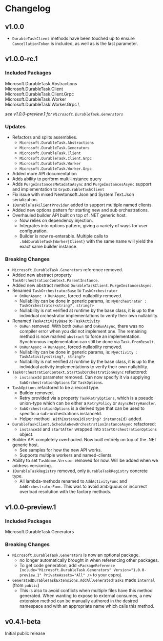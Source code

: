 ﻿# Changelog

## v1.0.0

- `DurableTaskClient` methods have been touched up to ensure `CancellationToken` is included, as well as is the last parameter.

## v1.0.0-rc.1

### Included Packages

Microsoft.DurableTask.Abstractions \
Microsoft.DurableTask.Client \
Microsoft.DurableTask.Client.Grpc \
Microsoft.DurableTask.Worker \
Microsoft.DurableTask.Worker.Grpc \

_see v1.0.0-preview.1 for `Microsoft.DurableTask.Generators`_

### Updates

- Refactors and splits assemblies.
  - `Microsoft.DurableTask.Abstractions`
  - `Microsoft.DurableTask.Generators`
  - `Microsoft.DurableTask.Client`
  - `Microsoft.DurableTask.Client.Grpc`
  - `Microsoft.DurableTask.Worker`
  - `Microsoft.DurableTask.Worker.Grpc`
- Added more API documentation
- Adds ability to perform multi-instance query
- Adds `PurgeInstancesMetadataAsync` and `PurgeInstancesAsync` support and implementation to `GrpcDurableTaskClient`
- Fix issue with mixed Newtonsoft.Json and System.Text.Json serialization.
- `IDurableTaskClientProvider` added to support multiple named clients.
- Added new options pattern for starting new and sub orchestrations.
- Overhauled builder API built on top of .NET generic host.
  - Now relies on dependency injection.
  - Integrates into options pattern, giving a variety of ways for user configuration.
  - Builder is now re-enterable. Multiple calls to `.AddDurableTask{Worker|Client}` with the same name will yield the exact same builder instance.

### Breaking Changes

- `Microsoft.DurableTask.Generators` reference removed.
- Added new abstract property `TaskOrchestrationContext.ParentInstance`.
- Added new abstract method `DurableTaskClient.PurgeInstancesAsync`.
- Renamed `TaskOrchestratorBase` to `TaskOrchestrator`
  - `OnRunAsync` -> `RunAsync`, forced-nullability removed.
  - Nullability can be done in generic params, ie: `MyOrchestrator : TaskOrchestrator<string?, string?>`
  - Nullability is not verified at runtime by the base class, it is up to the individual orchestrator implementations to verify their own nullability.
- Renamed `TaskActivityBase` to `TaskActivity`
  - `OnRun` removed. With both `OnRun` and `OnRunAsync`, there was no compiler error when you did not implement one. The remaining method is now marked `abstract` to force an implementation. Synchronous implementation can still be done via `Task.FromResult`.
  - `OnRunAsync` -> `RunAsync`, forced-nullability removed.
  - Nullability can be done in generic params, ie: `MyActivity : TaskActivity<string?, string?>`
  - Nullability is not verified at runtime by the base class, it is up to the individual activity implementations to verify their own nullability.
- `TaskOrchestrationContext.StartSubOrchestrationAsync` refactored:
  - `instanceId` parameter removed. Can now specify it via supplying `SubOrchestrationOptions` for `TaskOptions`.
- `TaskOptions` refactored to be a record type.
  - Builder removed.
  - Retry provided via a property `TaskRetryOptions`, which is a pseudo union-type which can be either a `RetryPolicy` or `AsyncRetryHandler`.
  - `SubOrchestrationOptions` is a derived type that can be used to specific a sub-orchestrations instanceId.
  - Helper method `.WithInstanceId(string? instanceId)` added.
- `DurableTaskClient.ScheduleNewOrchestrationInstanceAsync` refactored:
  - `instanceId` and `startAfter` wrapped into `StartOrchestrationOptions` object.
- Builder API completely overhauled. Now built entirely on top of the .NET generic host.
  - See samples for how the new API works.
  - Supports multiple workers and named-clients.
- Ability to set `TaskName.Version` removed for now. Will be added when we address versioning.
- `IDurableTaskRegistry` removed, only `DurableTaskRegistry` concrete type.
  - All lambda-methods renamed to `AddActivityFunc` and `AddOrchestratorFunc`. This was to avoid ambiguous or incorrect overload resolution with the factory methods.

## v1.0.0-preview.1

### Included Packages

Microsoft.DurableTask.Generators

### Breaking Changes

- `Microsoft.DurableTask.Generators` is now an optional package.
  - no longer automatically brought in when referencing other packages.
  - To get code generation, add `<PackageReference Include="Microsoft.DurableTask.Generators" Version="1.0.0-preview.1" PrivateAssets="All" />` to your csproj.
- `GeneratedDurableTaskExtensions.AddAllGeneratedTasks` made `internal` (from `public`)
  - This is also to avoid conflicts when multiple files have this method generated. When wanting to expose to external consumes, a new extension method can be manually authored in the desired namespace and with an appropriate name which calls this method.

## v0.4.1-beta

Initial public release
